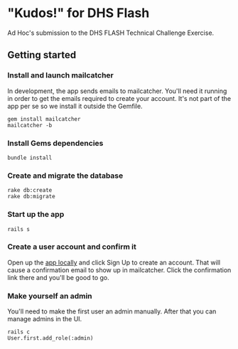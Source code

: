 # "Kudos!" for DHS Flash

Ad Hoc's submission to the DHS FLASH Technical Challenge Exercise.

## Getting started

### Install and launch mailcatcher

In development, the app sends emails to mailcatcher. You'll need it running in
order to get the emails required to create your account. It's not part of the
app per se so we install it outside the Gemfile.

```
gem install mailcatcher
mailcatcher -b
```

### Install Gems dependencies

```
bundle install
```

### Create and migrate the database

```
rake db:create
rake db:migrate
```

### Start up the app

```
rails s
```

### Create a user account and confirm it

Open up the [app locally](http://localhost:3000) and click Sign Up to create an
account. That will cause a confirmation email to show up in mailcatcher. Click
the confirmation link there and you'll be good to go.

### Make yourself an admin

You'll need to make the first user an admin manually. After that you can manage
admins in the UI.

```
rails c
User.first.add_role(:admin)
```
